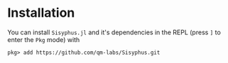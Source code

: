 # Installation

You can install `Sisyphus.jl` and it's dependencies in the REPL (press `]` to enter the `Pkg` mode) with

```
pkg> add https://github.com/qm-labs/Sisyphus.git
```